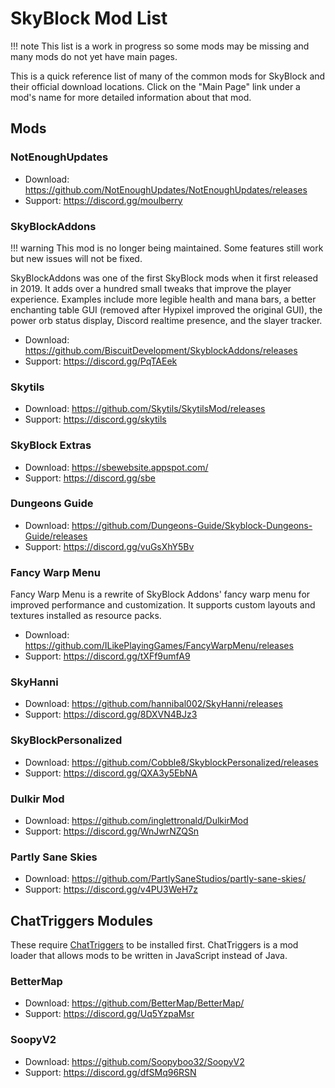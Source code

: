 # SkyBlock Mod List
!!! note
    This list is a work in progress so some mods may be missing and many mods do not yet have main pages.

This is a quick reference list of many of the common mods for SkyBlock and their official download locations.
Click on the "Main Page" link under a mod's name for more detailed information about that mod.

## Mods

### NotEnoughUpdates
- Download: https://github.com/NotEnoughUpdates/NotEnoughUpdates/releases
- Support: https://discord.gg/moulberry

### SkyBlockAddons
!!! warning
    This mod is no longer being maintained. Some features still work but new issues will not be fixed.

SkyBlockAddons was one of the first SkyBlock mods when it first released in 2019. It adds over a hundred small tweaks that improve the player experience. Examples include more legible health and mana bars, a better enchanting table GUI (removed after Hypixel improved the original GUI), the power orb status display, Discord realtime presence, and the slayer tracker.

- Download: https://github.com/BiscuitDevelopment/SkyblockAddons/releases
- Support: https://discord.gg/PqTAEek

### Skytils
- Download: https://github.com/Skytils/SkytilsMod/releases
- Support: https://discord.gg/skytils

### SkyBlock Extras
- Download: https://sbewebsite.appspot.com/
- Support: https://discord.gg/sbe

### Dungeons Guide
- Download: https://github.com/Dungeons-Guide/Skyblock-Dungeons-Guide/releases
- Support: https://discord.gg/vuGsXhY5Bv

### Fancy Warp Menu
Fancy Warp Menu is a rewrite of SkyBlock Addons' fancy warp menu for improved performance and customization. It supports custom layouts and textures installed as resource packs.

- Download: https://github.com/ILikePlayingGames/FancyWarpMenu/releases
- Support: https://discord.gg/tXFf9umfA9

### SkyHanni
- Download: https://github.com/hannibal002/SkyHanni/releases
- Support: https://discord.gg/8DXVN4BJz3

### SkyBlockPersonalized
- Download: https://github.com/Cobble8/SkyblockPersonalized/releases
- Support: https://discord.gg/QXA3y5EbNA

### Dulkir Mod
- Download: https://github.com/inglettronald/DulkirMod
- Support: https://discord.gg/WnJwrNZQSn

### Partly Sane Skies
- Download: https://github.com/PartlySaneStudios/partly-sane-skies/
- Support: https://discord.gg/v4PU3WeH7z

## ChatTriggers Modules
These require [ChatTriggers](https://www.chattriggers.com) to be installed first.
ChatTriggers is a mod loader that allows mods to be written in JavaScript instead of Java.

### BetterMap
- Download: https://github.com/BetterMap/BetterMap/
- Support: https://discord.gg/Uq5YzpaMsr

### SoopyV2
- Download: https://github.com/Soopyboo32/SoopyV2
- Support: https://discord.gg/dfSMq96RSN
